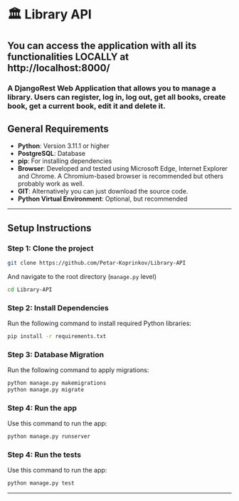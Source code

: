 # 🏛️ Library API

## You can access the application with all its functionalities LOCALLY at http://localhost:8000/

### A DjangoRest Web Application that allows you to manage a library. Users can register, log in, log out, get all books, create book, get a current book, edit it and delete it.


## General Requirements
- **Python**: Version 3.11.1 or higher  
- **PostgreSQL**: Database
- **pip**: For installing dependencies  
- **Browser**: Developed and tested using Microsoft Edge, Internet Explorer and Chrome. A Chromium-based browser is recommended but others probably work as well.
- **GIT**: Alternatively you can just download the source code.
- **Python Virtual Environment**: Optional, but recommended
---

## Setup Instructions

### Step 1: Clone the project
```bash
git clone https://github.com/Petar-Koprinkov/Library-API
```
And navigate to the root directory (`manage.py` level)
 ```bash
cd Library-API
```

### Step 2: Install Dependencies


Run the following command to install required Python libraries:
```bash
pip install -r requirements.txt
```

### Step 3: Database Migration
Run the following command to apply migrations:
```bash
python manage.py makemigrations
python manage.py migrate
```

### Step 4: Run the app
Use this command to run the app:
```bash
python manage.py runserver
```

### Step 4: Run the tests
Use this command to run the app:
```bash
python manage.py test
```


---
